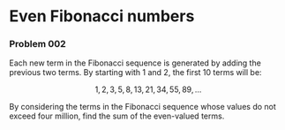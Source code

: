 # Even Fibonacci numbers
### Problem 002

Each new term in the Fibonacci sequence is generated by adding the previous two terms. By starting with $1$ and $2$, the first $10$ terms will be: 

$$1, 2, 3, 5, 8, 13, 21, 34, 55, 89, ... $$

By considering the terms in the Fibonacci sequence whose values do not exceed four million, find the sum of the even-valued terms. 

